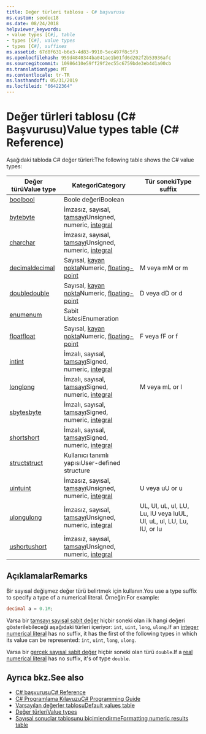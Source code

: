 ```yaml
---
title: Değer türleri tablosu - C# başvurusu
ms.custom: seodec18
ms.date: 08/24/2018
helpviewer_keywords:
- value types [C#], table
- types [C#], value types
- types [C#], suffixes
ms.assetid: 67d8f631-b6e3-4d83-9910-5ec497f8c5f3
ms.openlocfilehash: 959d4840344ba041ae1b01fd6d202f2b53936afc
ms.sourcegitcommit: 10986410e59ff29f2ec55c6759bde3eb4d1a00cb
ms.translationtype: MT
ms.contentlocale: tr-TR
ms.lasthandoff: 05/31/2019
ms.locfileid: "66422364"
---
```

# <a name="value-types-table-c-reference"></a><span data-ttu-id="300db-102">Değer türleri tablosu (C# Başvurusu)</span><span class="sxs-lookup"><span data-stu-id="300db-102">Value types table (C# Reference)</span></span>

<span data-ttu-id="300db-103">Aşağıdaki tabloda C# değer türleri:</span><span class="sxs-lookup"><span data-stu-id="300db-103">The following table shows the C# value types:</span></span>

|<span data-ttu-id="300db-104">Değer türü</span><span class="sxs-lookup"><span data-stu-id="300db-104">Value type</span></span>|<span data-ttu-id="300db-105">Kategori</span><span class="sxs-lookup"><span data-stu-id="300db-105">Category</span></span>|<span data-ttu-id="300db-106">Tür soneki</span><span class="sxs-lookup"><span data-stu-id="300db-106">Type suffix</span></span>|
|----------------|--------------|-----------------|
|[<span data-ttu-id="300db-107">bool</span><span class="sxs-lookup"><span data-stu-id="300db-107">bool</span></span>](bool.md)|<span data-ttu-id="300db-108">Boole değeri</span><span class="sxs-lookup"><span data-stu-id="300db-108">Boolean</span></span>||
|[<span data-ttu-id="300db-109">byte</span><span class="sxs-lookup"><span data-stu-id="300db-109">byte</span></span>](byte.md)|<span data-ttu-id="300db-110">İmzasız, sayısal, [tamsayı](integral-types-table.md)</span><span class="sxs-lookup"><span data-stu-id="300db-110">Unsigned, numeric, [integral](integral-types-table.md)</span></span>||
|[<span data-ttu-id="300db-111">char</span><span class="sxs-lookup"><span data-stu-id="300db-111">char</span></span>](char.md)|<span data-ttu-id="300db-112">İmzasız, sayısal, [tamsayı](integral-types-table.md)</span><span class="sxs-lookup"><span data-stu-id="300db-112">Unsigned, numeric, [integral](integral-types-table.md)</span></span>||
|[<span data-ttu-id="300db-113">decimal</span><span class="sxs-lookup"><span data-stu-id="300db-113">decimal</span></span>](decimal.md)|<span data-ttu-id="300db-114">Sayısal, [kayan nokta](floating-point-types-table.md)</span><span class="sxs-lookup"><span data-stu-id="300db-114">Numeric, [floating-point](floating-point-types-table.md)</span></span>|<span data-ttu-id="300db-115">M veya m</span><span class="sxs-lookup"><span data-stu-id="300db-115">M or m</span></span>|
|[<span data-ttu-id="300db-116">double</span><span class="sxs-lookup"><span data-stu-id="300db-116">double</span></span>](double.md)|<span data-ttu-id="300db-117">Sayısal, [kayan nokta](floating-point-types-table.md)</span><span class="sxs-lookup"><span data-stu-id="300db-117">Numeric, [floating-point](floating-point-types-table.md)</span></span>|<span data-ttu-id="300db-118">D veya d</span><span class="sxs-lookup"><span data-stu-id="300db-118">D or d</span></span>|
|[<span data-ttu-id="300db-119">enum</span><span class="sxs-lookup"><span data-stu-id="300db-119">enum</span></span>](enum.md)|<span data-ttu-id="300db-120">Sabit Listesi</span><span class="sxs-lookup"><span data-stu-id="300db-120">Enumeration</span></span>||
|[<span data-ttu-id="300db-121">float</span><span class="sxs-lookup"><span data-stu-id="300db-121">float</span></span>](float.md)|<span data-ttu-id="300db-122">Sayısal, [kayan nokta](floating-point-types-table.md)</span><span class="sxs-lookup"><span data-stu-id="300db-122">Numeric, [floating-point](floating-point-types-table.md)</span></span>|<span data-ttu-id="300db-123">F veya f</span><span class="sxs-lookup"><span data-stu-id="300db-123">F or f</span></span>|
|[<span data-ttu-id="300db-124">int</span><span class="sxs-lookup"><span data-stu-id="300db-124">int</span></span>](int.md)|<span data-ttu-id="300db-125">İmzalı, sayısal, [tamsayı](integral-types-table.md)</span><span class="sxs-lookup"><span data-stu-id="300db-125">Signed, numeric, [integral](integral-types-table.md)</span></span>||
|[<span data-ttu-id="300db-126">long</span><span class="sxs-lookup"><span data-stu-id="300db-126">long</span></span>](long.md)|<span data-ttu-id="300db-127">İmzalı, sayısal, [tamsayı](integral-types-table.md)</span><span class="sxs-lookup"><span data-stu-id="300db-127">Signed, numeric, [integral](integral-types-table.md)</span></span>|<span data-ttu-id="300db-128">M veya m</span><span class="sxs-lookup"><span data-stu-id="300db-128">L or l</span></span>|
|[<span data-ttu-id="300db-129">sbyte</span><span class="sxs-lookup"><span data-stu-id="300db-129">sbyte</span></span>](sbyte.md)|<span data-ttu-id="300db-130">İmzalı, sayısal, [tamsayı](integral-types-table.md)</span><span class="sxs-lookup"><span data-stu-id="300db-130">Signed, numeric, [integral](integral-types-table.md)</span></span>||
|[<span data-ttu-id="300db-131">short</span><span class="sxs-lookup"><span data-stu-id="300db-131">short</span></span>](short.md)|<span data-ttu-id="300db-132">İmzalı, sayısal, [tamsayı](integral-types-table.md)</span><span class="sxs-lookup"><span data-stu-id="300db-132">Signed, numeric, [integral](integral-types-table.md)</span></span>||
|[<span data-ttu-id="300db-133">struct</span><span class="sxs-lookup"><span data-stu-id="300db-133">struct</span></span>](struct.md)|<span data-ttu-id="300db-134">Kullanıcı tanımlı yapısı</span><span class="sxs-lookup"><span data-stu-id="300db-134">User-defined structure</span></span>||
|[<span data-ttu-id="300db-135">uint</span><span class="sxs-lookup"><span data-stu-id="300db-135">uint</span></span>](uint.md)|<span data-ttu-id="300db-136">İmzasız, sayısal, [tamsayı](integral-types-table.md)</span><span class="sxs-lookup"><span data-stu-id="300db-136">Unsigned, numeric, [integral](integral-types-table.md)</span></span>|<span data-ttu-id="300db-137">U veya u</span><span class="sxs-lookup"><span data-stu-id="300db-137">U or u</span></span>|
|[<span data-ttu-id="300db-138">ulong</span><span class="sxs-lookup"><span data-stu-id="300db-138">ulong</span></span>](ulong.md)|<span data-ttu-id="300db-139">İmzasız, sayısal, [tamsayı](integral-types-table.md)</span><span class="sxs-lookup"><span data-stu-id="300db-139">Unsigned, numeric, [integral](integral-types-table.md)</span></span>|<span data-ttu-id="300db-140">UL, Ul, uL, ul, LU, Lu, lU veya lu</span><span class="sxs-lookup"><span data-stu-id="300db-140">UL, Ul, uL, ul, LU, Lu, lU, or lu</span></span>|
|[<span data-ttu-id="300db-141">ushort</span><span class="sxs-lookup"><span data-stu-id="300db-141">ushort</span></span>](ushort.md)|<span data-ttu-id="300db-142">İmzasız, sayısal, [tamsayı](integral-types-table.md)</span><span class="sxs-lookup"><span data-stu-id="300db-142">Unsigned, numeric, [integral](integral-types-table.md)</span></span>||

## <a name="remarks"></a><span data-ttu-id="300db-143">Açıklamalar</span><span class="sxs-lookup"><span data-stu-id="300db-143">Remarks</span></span>

<span data-ttu-id="300db-144">Bir sayısal değişmez değer türü belirtmek için kullanın.</span><span class="sxs-lookup"><span data-stu-id="300db-144">You use a type suffix to specify a type of a numerical literal.</span></span> <span data-ttu-id="300db-145">Örneğin:</span><span class="sxs-lookup"><span data-stu-id="300db-145">For example:</span></span>

```csharp
decimal a = 0.1M;
```

<span data-ttu-id="300db-146">Varsa bir [tamsayı sayısal sabit değer](~/_csharplang/spec/lexical-structure.md#integer-literals) hiçbir soneki olan ilk hangi değeri gösterilebileceği aşağıdaki türleri içeriyor: `int`, `uint`, `long`, `ulong`.</span><span class="sxs-lookup"><span data-stu-id="300db-146">If an [integer numerical literal](~/_csharplang/spec/lexical-structure.md#integer-literals) has no suffix, it has the first of the following types in which its value can be represented: `int`, `uint`, `long`, `ulong`.</span></span>

<span data-ttu-id="300db-147">Varsa bir [gerçek sayısal sabit değer](~/_csharplang/spec/lexical-structure.md#real-literals) hiçbir soneki olan türü `double`.</span><span class="sxs-lookup"><span data-stu-id="300db-147">If a [real numerical literal](~/_csharplang/spec/lexical-structure.md#real-literals) has no suffix, it's of type `double`.</span></span>

## <a name="see-also"></a><span data-ttu-id="300db-148">Ayrıca bkz.</span><span class="sxs-lookup"><span data-stu-id="300db-148">See also</span></span>

- [<span data-ttu-id="300db-149">C# başvurusu</span><span class="sxs-lookup"><span data-stu-id="300db-149">C# Reference</span></span>](../index.md)
- [<span data-ttu-id="300db-150">C# Programlama Kılavuzu</span><span class="sxs-lookup"><span data-stu-id="300db-150">C# Programming Guide</span></span>](../../programming-guide/index.md)
- [<span data-ttu-id="300db-151">Varsayılan değerler tablosu</span><span class="sxs-lookup"><span data-stu-id="300db-151">Default values table</span></span>](default-values-table.md)
- [<span data-ttu-id="300db-152">Değer türleri</span><span class="sxs-lookup"><span data-stu-id="300db-152">Value types</span></span>](value-types.md)
- [<span data-ttu-id="300db-153">Sayısal sonuçlar tablosunu biçimlendirme</span><span class="sxs-lookup"><span data-stu-id="300db-153">Formatting numeric results table</span></span>](formatting-numeric-results-table.md)
